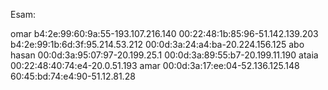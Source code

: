 Esam:

omar
b4:2e:99:60:9a:55-193.107.216.140
00:22:48:1b:85:96-51.142.139.203
b4:2e:99:1b:6d:3f:95.214.53.212
00:0d:3a:24:a4:ba-20.224.156.125
abo hasan
00:0d:3a:95:07:97-20.199.25.1
00:0d:3a:89:55:b7-20.199.11.190
ataia
00:22:48:40:74:e4-20.0.51.193
amar
00:0d:3a:17:ee:04-52.136.125.148
60:45:bd:74:e4:90-51.12.81.28
